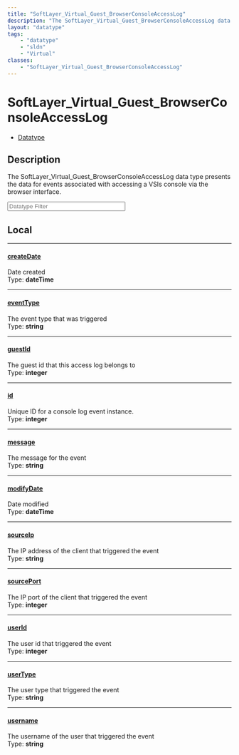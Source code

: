 ```yaml
---
title: "SoftLayer_Virtual_Guest_BrowserConsoleAccessLog"
description: "The SoftLayer_Virtual_Guest_BrowserConsoleAccessLog data type presents the data for events associated with accessing a V... "
layout: "datatype"
tags:
    - "datatype"
    - "sldn"
    - "Virtual"
classes:
    - "SoftLayer_Virtual_Guest_BrowserConsoleAccessLog"
---
```


# SoftLayer_Virtual_Guest_BrowserConsoleAccessLog
<div id='service-datatype'>
    <ul id='sldn-reference-tabs'>
        <li id='datatype'> <a href='/reference/datatypes/SoftLayer_Virtual_Guest_BrowserConsoleAccessLog' >Datatype</a></li>
    </ul>
</div>

## Description 
The SoftLayer_Virtual_Guest_BrowserConsoleAccessLog data type presents the data for events associated with accessing a VSIs console via the browser interface. 







<!-- Filer BEGIN -->
<div class="view-filters">
        <div class="clearfix">
            <div class="search-input-box">
                <input placeholder="Datatype Filter" onkeyup="titleSearch(inputId='prop-input', divId='properties', elementClass='prop-row')" 
                    type="text" id="prop-input" value="" size="30" maxlength="128" class="form-text">
            </div>
        </div>
</div>
<!-- Filer END -->

<div id="properties" class="content">
<div id="localProperties" class="prop-content" >

## Local
<div class="prop-row">

-----
[createDate]: #createdate
#### [createDate]
Date created   
<span class="type-label">Type: </span>**dateTime**


</div>
<div class="prop-row">

-----
[eventType]: #eventtype
#### [eventType]
The event type that was triggered   
<span class="type-label">Type: </span>**string**


</div>
<div class="prop-row">

-----
[guestId]: #guestid
#### [guestId]
The guest id that this access log belongs to   
<span class="type-label">Type: </span>**integer**


</div>
<div class="prop-row">

-----
[id]: #id
#### [id]
Unique ID for a console log event instance.   
<span class="type-label">Type: </span>**integer**


</div>
<div class="prop-row">

-----
[message]: #message
#### [message]
The message for the event   
<span class="type-label">Type: </span>**string**


</div>
<div class="prop-row">

-----
[modifyDate]: #modifydate
#### [modifyDate]
Date modified   
<span class="type-label">Type: </span>**dateTime**


</div>
<div class="prop-row">

-----
[sourceIp]: #sourceip
#### [sourceIp]
The IP address of the client that triggered the event   
<span class="type-label">Type: </span>**string**


</div>
<div class="prop-row">

-----
[sourcePort]: #sourceport
#### [sourcePort]
The IP port of the client that triggered the event   
<span class="type-label">Type: </span>**integer**


</div>
<div class="prop-row">

-----
[userId]: #userid
#### [userId]
The user id that triggered the event   
<span class="type-label">Type: </span>**integer**


</div>
<div class="prop-row">

-----
[userType]: #usertype
#### [userType]
The user type that triggered the event   
<span class="type-label">Type: </span>**string**


</div>
<div class="prop-row">

-----
[username]: #username
#### [username]
The username of the user that triggered the event   
<span class="type-label">Type: </span>**string**


</div>
</div>
<!-- LOCAL PROPERTY END -->

</div>


